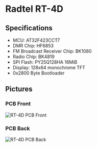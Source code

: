 # Radtel RT-4D

## Specifications
* MCU: AT32F423CCT7
* DMR Chip: HF6853
* FM Broadcast Receiver Chip: BK1080
* Radio Chip: BK4819
* SPI Flash: PY25Q128HA 16MiB
* Display: 128x64 monochrome TFT
* 0x2800 Byte Bootloader

## Pictures

### PCB Front

![RT-4D PCB Front](../_media/rt4d_front.jpg)

### PCB Back

![RT-4D PCB Back](../_media/rt4d_back.jpg)

